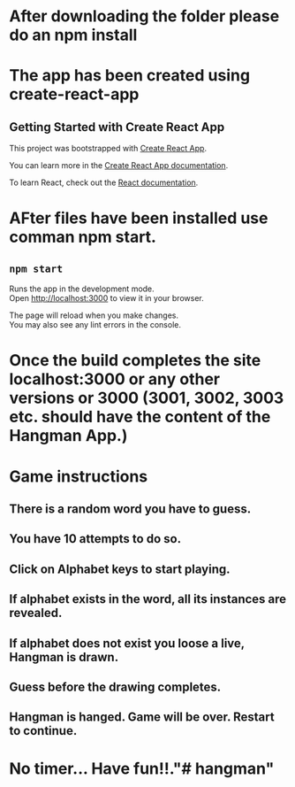 # After downloading the folder please do an npm install

# The app has been created using create-react-app
## Getting Started with Create React App

This project was bootstrapped with [Create React App](https://github.com/facebook/create-react-app).

You can learn more in the [Create React App documentation](https://facebook.github.io/create-react-app/docs/getting-started).

To learn React, check out the [React documentation](https://reactjs.org/).

# AFter files have been installed use comman npm start.

## `npm start`

Runs the app in the development mode.\
Open [http://localhost:3000](http://localhost:3000) to view it in your browser.

The page will reload when you make changes.\
You may also see any lint errors in the console.

# Once the build completes the site localhost:3000 or any other versions or 3000 (3001, 3002, 3003 etc. should have the content of the Hangman App.)

# Game instructions

## There is a random word you have to guess.
## You have 10 attempts to do so.
## Click on Alphabet keys to start playing.
## If alphabet exists in the word, all its instances are revealed.
## If alphabet does not exist you loose a live, Hangman is drawn.
## Guess before the drawing completes.
## Hangman is hanged. Game will be over. Restart to continue.



# No timer... Have fun!!."# hangman" 
